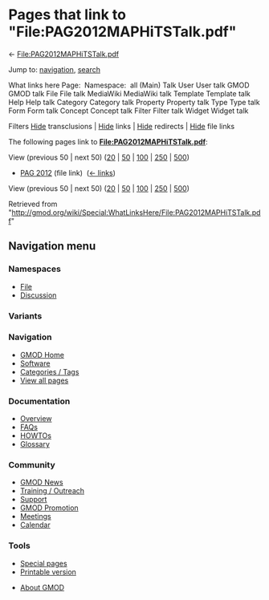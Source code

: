 <div id="mw-page-base" class="noprint">

</div>

<div id="mw-head-base" class="noprint">

</div>

<div id="content" class="mw-body" role="main">

<span id="top"></span>

<div id="mw-js-message" style="display:none;">

</div>



# <span dir="auto">Pages that link to "File:PAG2012MAPHiTSTalk.pdf"</span>

<div id="bodyContent">

<div id="contentSub">

←
[File:PAG2012MAPHiTSTalk.pdf](/wiki/File:PAG2012MAPHiTSTalk.pdf "File:PAG2012MAPHiTSTalk.pdf")

</div>

<div id="jump-to-nav" class="mw-jump">

Jump to: [navigation](#mw-navigation), [search](#p-search)

</div>

<div id="mw-content-text">

What links here Page:  Namespace:  all (Main) Talk User User talk GMOD
GMOD talk File File talk MediaWiki MediaWiki talk Template Template talk
Help Help talk Category Category talk Property Property talk Type Type
talk Form Form talk Concept Concept talk Filter Filter talk Widget
Widget talk

Filters
[Hide](/mediawiki/index.php?title=Special:WhatLinksHere/File:PAG2012MAPHiTSTalk.pdf&hidetrans=1 "Special:WhatLinksHere/File:PAG2012MAPHiTSTalk.pdf")
transclusions \|
[Hide](/mediawiki/index.php?title=Special:WhatLinksHere/File:PAG2012MAPHiTSTalk.pdf&hidelinks=1 "Special:WhatLinksHere/File:PAG2012MAPHiTSTalk.pdf")
links \|
[Hide](/mediawiki/index.php?title=Special:WhatLinksHere/File:PAG2012MAPHiTSTalk.pdf&hideredirs=1 "Special:WhatLinksHere/File:PAG2012MAPHiTSTalk.pdf")
redirects \|
[Hide](/mediawiki/index.php?title=Special:WhatLinksHere/File:PAG2012MAPHiTSTalk.pdf&hideimages=1 "Special:WhatLinksHere/File:PAG2012MAPHiTSTalk.pdf")
file links

The following pages link to
**[File:PAG2012MAPHiTSTalk.pdf](/wiki/File:PAG2012MAPHiTSTalk.pdf "File:PAG2012MAPHiTSTalk.pdf")**:

View (previous 50 \| next 50)
([20](/mediawiki/index.php?title=Special:WhatLinksHere/File:PAG2012MAPHiTSTalk.pdf&limit=20 "Special:WhatLinksHere/File:PAG2012MAPHiTSTalk.pdf")
\|
[50](/mediawiki/index.php?title=Special:WhatLinksHere/File:PAG2012MAPHiTSTalk.pdf&limit=50 "Special:WhatLinksHere/File:PAG2012MAPHiTSTalk.pdf")
\|
[100](/mediawiki/index.php?title=Special:WhatLinksHere/File:PAG2012MAPHiTSTalk.pdf&limit=100 "Special:WhatLinksHere/File:PAG2012MAPHiTSTalk.pdf")
\|
[250](/mediawiki/index.php?title=Special:WhatLinksHere/File:PAG2012MAPHiTSTalk.pdf&limit=250 "Special:WhatLinksHere/File:PAG2012MAPHiTSTalk.pdf")
\|
[500](/mediawiki/index.php?title=Special:WhatLinksHere/File:PAG2012MAPHiTSTalk.pdf&limit=500 "Special:WhatLinksHere/File:PAG2012MAPHiTSTalk.pdf"))

- [PAG 2012](/wiki/PAG_2012 "PAG 2012") (file link) ‎
  <span class="mw-whatlinkshere-tools">([←
  links](/mediawiki/index.php?title=Special:WhatLinksHere&target=PAG+2012 "Special:WhatLinksHere"))</span>

View (previous 50 \| next 50)
([20](/mediawiki/index.php?title=Special:WhatLinksHere/File:PAG2012MAPHiTSTalk.pdf&limit=20 "Special:WhatLinksHere/File:PAG2012MAPHiTSTalk.pdf")
\|
[50](/mediawiki/index.php?title=Special:WhatLinksHere/File:PAG2012MAPHiTSTalk.pdf&limit=50 "Special:WhatLinksHere/File:PAG2012MAPHiTSTalk.pdf")
\|
[100](/mediawiki/index.php?title=Special:WhatLinksHere/File:PAG2012MAPHiTSTalk.pdf&limit=100 "Special:WhatLinksHere/File:PAG2012MAPHiTSTalk.pdf")
\|
[250](/mediawiki/index.php?title=Special:WhatLinksHere/File:PAG2012MAPHiTSTalk.pdf&limit=250 "Special:WhatLinksHere/File:PAG2012MAPHiTSTalk.pdf")
\|
[500](/mediawiki/index.php?title=Special:WhatLinksHere/File:PAG2012MAPHiTSTalk.pdf&limit=500 "Special:WhatLinksHere/File:PAG2012MAPHiTSTalk.pdf"))

</div>

<div class="printfooter">

Retrieved from
"<http://gmod.org/wiki/Special:WhatLinksHere/File:PAG2012MAPHiTSTalk.pdf>"

</div>

<div id="catlinks" class="catlinks catlinks-allhidden">

</div>

<div class="visualClear">

</div>

</div>

</div>

<div id="mw-navigation">

## Navigation menu

<div id="mw-head">



<div id="left-navigation">

<div id="p-namespaces" class="vectorTabs" role="navigation"
aria-labelledby="p-namespaces-label">

### Namespaces

- <span id="ca-nstab-image"><a href="/wiki/File:PAG2012MAPHiTSTalk.pdf" accesskey="c"
  title="View the file page [c]">File</a></span>
- <span id="ca-talk"><a
  href="/mediawiki/index.php?title=File_talk:PAG2012MAPHiTSTalk.pdf&amp;action=edit&amp;redlink=1"
  accesskey="t"
  title="Discussion about the content page [t]">Discussion</a></span>

</div>

<div id="p-variants" class="vectorMenu emptyPortlet" role="navigation"
aria-labelledby="p-variants-label">

### 

### Variants[](#)

<div class="menu">

</div>

</div>

</div>

<div id="right-navigation">





</div>



</div>

</div>

</div>

<div id="mw-panel">

<div id="p-logo" role="banner">

<a href="/wiki/Main_Page"
style="background-image: url(http://gmod.org/images/GMOD-cogs.png);"
title="Visit the main page"></a>

</div>

<div id="p-Navigation" class="portal" role="navigation"
aria-labelledby="p-Navigation-label">

### Navigation

<div class="body">

- <span id="n-GMOD-Home">[GMOD Home](/wiki/Main_Page)</span>
- <span id="n-Software">[Software](/wiki/GMOD_Components)</span>
- <span id="n-Categories-.2F-Tags">[Categories /
  Tags](/wiki/Categories)</span>
- <span id="n-View-all-pages">[View all
  pages](/wiki/Special:AllPages)</span>

</div>

</div>

<div id="p-Documentation" class="portal" role="navigation"
aria-labelledby="p-Documentation-label">

### Documentation

<div class="body">

- <span id="n-Overview">[Overview](/wiki/Overview)</span>
- <span id="n-FAQs">[FAQs](/wiki/Category:FAQ)</span>
- <span id="n-HOWTOs">[HOWTOs](/wiki/Category:HOWTO)</span>
- <span id="n-Glossary">[Glossary](/wiki/Glossary)</span>

</div>

</div>

<div id="p-Community" class="portal" role="navigation"
aria-labelledby="p-Community-label">

### Community

<div class="body">

- <span id="n-GMOD-News">[GMOD News](/wiki/GMOD_News)</span>
- <span id="n-Training-.2F-Outreach">[Training /
  Outreach](/wiki/Training_and_Outreach)</span>
- <span id="n-Support">[Support](/wiki/Support)</span>
- <span id="n-GMOD-Promotion">[GMOD
  Promotion](/wiki/GMOD_Promotion)</span>
- <span id="n-Meetings">[Meetings](/wiki/Meetings)</span>
- <span id="n-Calendar">[Calendar](/wiki/Calendar)</span>

</div>

</div>

<div id="p-tb" class="portal" role="navigation"
aria-labelledby="p-tb-label">

### Tools

<div class="body">

- <span id="t-specialpages"><a href="/wiki/Special:SpecialPages" accesskey="q"
  title="A list of all special pages [q]">Special pages</a></span>
- <span id="t-print"><a
  href="/mediawiki/index.php?title=Special:WhatLinksHere/File:PAG2012MAPHiTSTalk.pdf&amp;printable=yes"
  rel="alternate" accesskey="p"
  title="Printable version of this page [p]">Printable version</a></span>

</div>

</div>

</div>

</div>

<div id="footer" role="contentinfo">

- <span id="footer-places-about">[About
  GMOD](/wiki/GMOD:About "GMOD:About")</span>

<!-- -->






</div>
